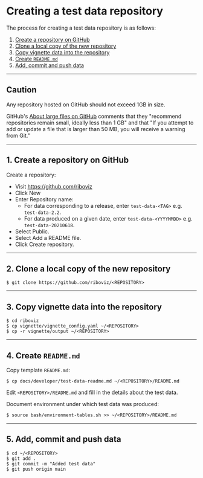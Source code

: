 # Creating a test data repository

The process for creating a test data repository is as follows:

1. [Create a repository on GitHub](#1-create-a-repository-on-github)
2. [Clone a local copy of the new repository](#2-clone-a-local-copy-of-the-new-repository)
3. [Copy vignette data into the repository](#3-copy-vignette-data-into-the-repository)
4. [Create `README.md`](#4-create-readmemd)
5. [Add, commit and push data](#5-add-commit-and-push-data)

---

## Caution

Any repository hosted on GitHub should not exceed 1GB in size. 

GitHub's [About large files on GitHub](https://help.github.com/en/github/managing-large-files/what-is-my-disk-quota) comments that they "recommend repositories remain small, ideally less than 1 GB" and that "If you attempt to add or update a file that is larger than 50 MB, you will receive a warning from Git."

---

## 1. Create a repository on GitHub

Create a repository:

* Visit https://github.com/riboviz
* Click New
* Enter Repository name:
  - For data corresponding to a release, enter `test-data-<TAG>` e.g. `test-data-2.2`.
  - For data produced on a given date, enter `test-data-<YYYYMMDD>` e.g. `test-data-20210618`.
* Select Public.
* Select Add a README file.
* Click Create repository.

---

## 2. Clone a local copy of the new repository

```console
$ git clone https://github.com/riboviz/<REPOSITORY>
```

---

## 3. Copy vignette data into the repository

```console
$ cd riboviz
$ cp vignette/vignette_config.yaml ~/<REPOSITORY>
$ cp -r vignette/output ~/<REPOSITORY>
```

---

## 4. Create `README.md`

Copy template `README.md`:

```console
$ cp docs/developer/test-data-readme.md ~/<REPOSITORY>/README.md
```

Edit `<REPOSITORY>/README.md` and fill in the details about the test data.

Document environment under which test data was produced:

```console
$ source bash/environment-tables.sh >> ~/<REPOSITORY>/README.md
```

---

## 5. Add, commit and push data

```console
$ cd ~/<REPOSITORY>
$ git add .
$ git commit -m "Added test data"
$ git push origin main
```
